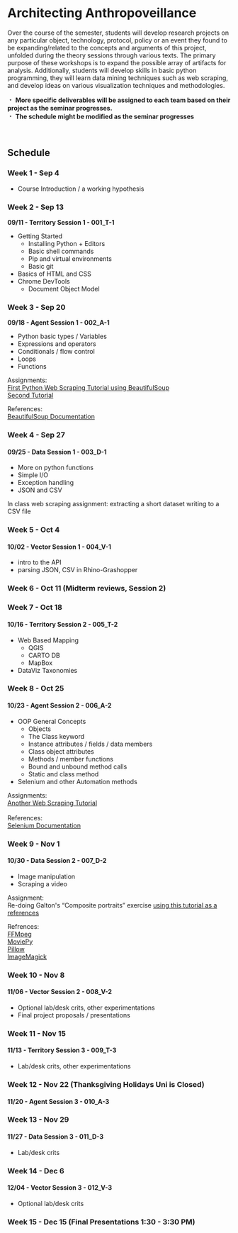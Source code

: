 # Architecting Anthropoveillance

Over the course of the semester, students will develop research projects on any particular object, technology, protocol, policy or an event they found to be expanding/related to the concepts and arguments of this project, unfolded during the theory sessions through various texts. The primary purpose of these workshops is to expand the possible array of artifacts for analysis. Additionally, students will develop skills in basic python programming, they will learn data mining techniques such as web scraping, and develop ideas on various visualization techniques and methodologies.


&#65121; **More specific deliverables will be assigned to each team based on their project as the seminar progresses.**  
&#65121; **The schedule might be modified as the seminar progresses**

&nbsp;
&nbsp;

## Schedule

### Week 1 - Sep 4

* Course Introduction / a working hypothesis 
 

### Week 2 - Sep 13
**09/11 - Territory Session 1 - 001_T-1**

* Getting Started
    * Installing Python + Editors
    * Basic shell commands
    * Pip and virtual environments
    * Basic git
* Basics of HTML and CSS
* Chrome DevTools
    * Document Object Model


### Week 3 - Sep 20
**09/18 - Agent Session 1 - 002_A-1**

* Python basic types / Variables
* Expressions and operators
* Conditionals / flow control
* Loops
* Functions

Assignments: </br>
[First Python Web Scraping Tutorial using BeautifulSoup](https://www.dataquest.io/blog/web-scraping-tutorial-python/) </br> 
[Second Tutorial](https://first-web-scraper.readthedocs.io/en/latest/) </br>

References: </br>
[BeautifulSoup Documentation](https://www.crummy.com/software/BeautifulSoup/)


### Week 4 - Sep 27
#### 09/25 - Data Session 1 - 003_D-1

* More on python functions
* Simple I/O
* Exception handling
* JSON and CSV

In class web scraping assignment: extracting a short dataset writing to a CSV file


### Week 5 - Oct 4
#### 10/02 - Vector Session 1 - 004_V-1

* intro to the API
* parsing JSON, CSV in Rhino-Grashopper

### Week 6 - Oct 11 (Midterm reviews, Session 2)


### Week 7 - Oct 18
#### 10/16 - Territory Session 2 - 005_T-2

* Web Based Mapping
    * QGIS
    * CARTO DB
    * MapBox
* DataViz Taxonomies


### Week 8 - Oct 25
#### 10/23 - Agent Session 2 - 006_A-2

* OOP General Concepts
    * Objects
    * The Class keyword
    * Instance attributes / fields / data members
    * Class object attributes
    * Methods / member functions
    * Bound and unbound method calls
    * Static and class method
* Selenium and other Automation methods

Assignments:</br>
[Another Web Scraping Tutorial](https://automatetheboringstuff.com/chapter11/)</br></br>
References:</br>
[Selenium Documentation](https://selenium-python.readthedocs.io/)


### Week 9 - Nov 1
#### 10/30 - Data Session 2 - 007_D-2

* Image manipulation
* Scraping a video

Assignment:</br>
Re-doing Galton's “Composite portraits” exercise
[using this tutorial as a references](https://www3.nd.edu/~pbui/teaching/cse.20289.sp17/homework04.html)

Refrences: </br>
[FFMpeg](https://ffmpeg.org/about.html)</br>
[MoviePy](http://zulko.github.io/moviepy/)</br>
[Pillow](https://pillow.readthedocs.io/en/4.0.x/) </br>
[ImageMagick](https://www.imagemagick.org/script/index.php) </br>


### Week 10 - Nov 8
#### 11/06 - Vector Session 2 - 008_V-2

* Optional lab/desk crits, other experimentations
* Final project proposals / presentations


### Week 11 - Nov 15
#### 11/13 - Territory Session 3 - 009_T-3

* Lab/desk crits, other experimentations


### Week 12 - Nov 22 (Thanksgiving Holidays Uni is Closed)
#### 11/20 - Agent Session 3 - 010_A-3


### Week 13 - Nov 29
#### 11/27 - Data Session 3 - 011_D-3

* Lab/desk crits


### Week 14 - Dec 6
#### 12/04 - Vector Session 3 - 012_V-3

* Optional lab/desk crits

### Week 15 - Dec 15 (Final Presentations 1:30 - 3:30 PM)
